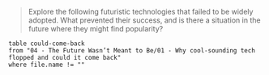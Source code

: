 > Explore the following futuristic technologies that failed to be widely adopted. What prevented their success, and is there a situation in the future where they might find popularity?

```dataview
table could-come-back
from "04 - The Future Wasn’t Meant to Be/01 - Why cool-sounding tech flopped and could it come back"
where file.name != ""
```